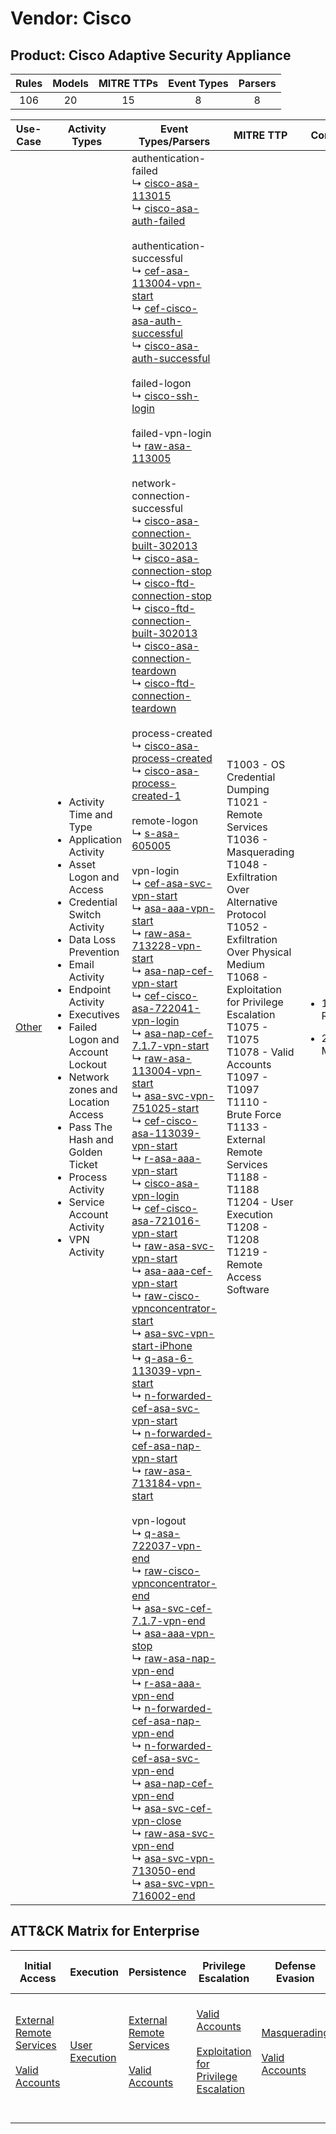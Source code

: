 Vendor: Cisco
=============
Product: Cisco Adaptive Security Appliance
------------------------------------------
| Rules | Models | MITRE TTPs | Event Types | Parsers |
|:-----:|:------:|:----------:|:-----------:|:-------:|
|  106  |   20   |     15     |      8      |    8    |

|               Use-Case                | Activity Types                                                                                                                                                                                                                                                                                                                                                                                                                                      | Event Types/Parsers                                                                                                                                                                                                                                                                                                                                                                                                                                                                                                                                                                                                                                                                                                                                                                                                                                                                                                                                                                                                                                                                                                                                                                                                                                                                                                                                                                                                                                                                                                                                                                                                                                                                                                                                                                                                                                                                                                                                                                                                                                                                                                                                                                                                                                                                                                                                                                                                                                                                                                                                                                                                                                                                                                                                                                                                                                                                                                                                                                                                                                                                                                                                                                                                                                                                                                                                                                                                                                                                                                                                                                                                                                                                                                                                                                                                                                                                                                                                                                                                                                                                                                                                                                                                                                                                                                                                                                                                                                                                                                                                                                                                                                           | MITRE TTP                                                                                                                                                                                                                                                                                                                                                                                                                                                 | Content                                                |
|:-------------------------------------:| --------------------------------------------------------------------------------------------------------------------------------------------------------------------------------------------------------------------------------------------------------------------------------------------------------------------------------------------------------------------------------------------------------------------------------------------------- | ------------------------------------------------------------------------------------------------------------------------------------------------------------------------------------------------------------------------------------------------------------------------------------------------------------------------------------------------------------------------------------------------------------------------------------------------------------------------------------------------------------------------------------------------------------------------------------------------------------------------------------------------------------------------------------------------------------------------------------------------------------------------------------------------------------------------------------------------------------------------------------------------------------------------------------------------------------------------------------------------------------------------------------------------------------------------------------------------------------------------------------------------------------------------------------------------------------------------------------------------------------------------------------------------------------------------------------------------------------------------------------------------------------------------------------------------------------------------------------------------------------------------------------------------------------------------------------------------------------------------------------------------------------------------------------------------------------------------------------------------------------------------------------------------------------------------------------------------------------------------------------------------------------------------------------------------------------------------------------------------------------------------------------------------------------------------------------------------------------------------------------------------------------------------------------------------------------------------------------------------------------------------------------------------------------------------------------------------------------------------------------------------------------------------------------------------------------------------------------------------------------------------------------------------------------------------------------------------------------------------------------------------------------------------------------------------------------------------------------------------------------------------------------------------------------------------------------------------------------------------------------------------------------------------------------------------------------------------------------------------------------------------------------------------------------------------------------------------------------------------------------------------------------------------------------------------------------------------------------------------------------------------------------------------------------------------------------------------------------------------------------------------------------------------------------------------------------------------------------------------------------------------------------------------------------------------------------------------------------------------------------------------------------------------------------------------------------------------------------------------------------------------------------------------------------------------------------------------------------------------------------------------------------------------------------------------------------------------------------------------------------------------------------------------------------------------------------------------------------------------------------------------------------------------------------------------------------------------------------------------------------------------------------------------------------------------------------------------------------------------------------------------------------------------------------------------------------------------------------------------------------------------------------------------------------------------------------------------------------------------------------------------------------- | --------------------------------------------------------------------------------------------------------------------------------------------------------------------------------------------------------------------------------------------------------------------------------------------------------------------------------------------------------------------------------------------------------------------------------------------------------- | ------------------------------------------------------ |
| [Other](../UseCases/usecase_other.md) | <ul><li>Activity Time  and Type</li><li>Application Activity</li><li>Asset Logon and Access</li><li>Credential Switch Activity</li><li>Data Loss Prevention</li><li>Email Activity</li><li>Endpoint Activity</li><li>Executives</li><li>Failed Logon and Account Lockout</li><li>Network zones and Location Access</li><li>Pass The Hash and Golden Ticket</li><li>Process Activity</li><li>Service Account Activity</li><li>VPN Activity</li></ul> |  authentication-failed<br> ↳ [cisco-asa-113015](../Parsers/parserContent_cisco-asa-113015.md)<br> ↳ [cisco-asa-auth-failed](../Parsers/parserContent_cisco-asa-auth-failed.md)<br><br> authentication-successful<br> ↳ [cef-asa-113004-vpn-start](../Parsers/parserContent_cef-asa-113004-vpn-start.md)<br> ↳ [cef-cisco-asa-auth-successful](../Parsers/parserContent_cef-cisco-asa-auth-successful.md)<br> ↳ [cisco-asa-auth-successful](../Parsers/parserContent_cisco-asa-auth-successful.md)<br><br> failed-logon<br> ↳ [cisco-ssh-login](../Parsers/parserContent_cisco-ssh-login.md)<br><br> failed-vpn-login<br> ↳ [raw-asa-113005](../Parsers/parserContent_raw-asa-113005.md)<br><br> network-connection-successful<br> ↳ [cisco-asa-connection-built-302013](../Parsers/parserContent_cisco-asa-connection-built-302013.md)<br> ↳ [cisco-asa-connection-stop](../Parsers/parserContent_cisco-asa-connection-stop.md)<br> ↳ [cisco-ftd-connection-stop](../Parsers/parserContent_cisco-ftd-connection-stop.md)<br> ↳ [cisco-ftd-connection-built-302013](../Parsers/parserContent_cisco-ftd-connection-built-302013.md)<br> ↳ [cisco-asa-connection-teardown](../Parsers/parserContent_cisco-asa-connection-teardown.md)<br> ↳ [cisco-ftd-connection-teardown](../Parsers/parserContent_cisco-ftd-connection-teardown.md)<br><br> process-created<br> ↳ [cisco-asa-process-created](../Parsers/parserContent_cisco-asa-process-created.md)<br> ↳ [cisco-asa-process-created-1](../Parsers/parserContent_cisco-asa-process-created-1.md)<br><br> remote-logon<br> ↳ [s-asa-605005](../Parsers/parserContent_s-asa-605005.md)<br><br> vpn-login<br> ↳ [cef-asa-svc-vpn-start](../Parsers/parserContent_cef-asa-svc-vpn-start.md)<br> ↳ [asa-aaa-vpn-start](../Parsers/parserContent_asa-aaa-vpn-start.md)<br> ↳ [raw-asa-713228-vpn-start](../Parsers/parserContent_raw-asa-713228-vpn-start.md)<br> ↳ [asa-nap-cef-vpn-start](../Parsers/parserContent_asa-nap-cef-vpn-start.md)<br> ↳ [cef-cisco-asa-722041-vpn-login](../Parsers/parserContent_cef-cisco-asa-722041-vpn-login.md)<br> ↳ [asa-nap-cef-7.1.7-vpn-start](../Parsers/parserContent_asa-nap-cef-7.1.7-vpn-start.md)<br> ↳ [raw-asa-113004-vpn-start](../Parsers/parserContent_raw-asa-113004-vpn-start.md)<br> ↳ [asa-svc-vpn-751025-start](../Parsers/parserContent_asa-svc-vpn-751025-start.md)<br> ↳ [cef-cisco-asa-113039-vpn-start](../Parsers/parserContent_cef-cisco-asa-113039-vpn-start.md)<br> ↳ [r-asa-aaa-vpn-start](../Parsers/parserContent_r-asa-aaa-vpn-start.md)<br> ↳ [cisco-asa-vpn-login](../Parsers/parserContent_cisco-asa-vpn-login.md)<br> ↳ [cef-cisco-asa-721016-vpn-start](../Parsers/parserContent_cef-cisco-asa-721016-vpn-start.md)<br> ↳ [raw-asa-svc-vpn-start](../Parsers/parserContent_raw-asa-svc-vpn-start.md)<br> ↳ [asa-aaa-cef-vpn-start](../Parsers/parserContent_asa-aaa-cef-vpn-start.md)<br> ↳ [raw-cisco-vpnconcentrator-start](../Parsers/parserContent_raw-cisco-vpnconcentrator-start.md)<br> ↳ [asa-svc-vpn-start-iPhone](../Parsers/parserContent_asa-svc-vpn-start-iphone.md)<br> ↳ [q-asa-6-113039-vpn-start](../Parsers/parserContent_q-asa-6-113039-vpn-start.md)<br> ↳ [n-forwarded-cef-asa-svc-vpn-start](../Parsers/parserContent_n-forwarded-cef-asa-svc-vpn-start.md)<br> ↳ [n-forwarded-cef-asa-nap-vpn-start](../Parsers/parserContent_n-forwarded-cef-asa-nap-vpn-start.md)<br> ↳ [raw-asa-713184-vpn-start](../Parsers/parserContent_raw-asa-713184-vpn-start.md)<br><br> vpn-logout<br> ↳ [q-asa-722037-vpn-end](../Parsers/parserContent_q-asa-722037-vpn-end.md)<br> ↳ [raw-cisco-vpnconcentrator-end](../Parsers/parserContent_raw-cisco-vpnconcentrator-end.md)<br> ↳ [asa-svc-cef-7.1.7-vpn-end](../Parsers/parserContent_asa-svc-cef-7.1.7-vpn-end.md)<br> ↳ [asa-aaa-vpn-stop](../Parsers/parserContent_asa-aaa-vpn-stop.md)<br> ↳ [raw-asa-nap-vpn-end](../Parsers/parserContent_raw-asa-nap-vpn-end.md)<br> ↳ [r-asa-aaa-vpn-end](../Parsers/parserContent_r-asa-aaa-vpn-end.md)<br> ↳ [n-forwarded-cef-asa-nap-vpn-end](../Parsers/parserContent_n-forwarded-cef-asa-nap-vpn-end.md)<br> ↳ [n-forwarded-cef-asa-svc-vpn-end](../Parsers/parserContent_n-forwarded-cef-asa-svc-vpn-end.md)<br> ↳ [asa-nap-cef-vpn-end](../Parsers/parserContent_asa-nap-cef-vpn-end.md)<br> ↳ [asa-svc-cef-vpn-close](../Parsers/parserContent_asa-svc-cef-vpn-close.md)<br> ↳ [raw-asa-svc-vpn-end](../Parsers/parserContent_raw-asa-svc-vpn-end.md)<br> ↳ [asa-svc-vpn-713050-end](../Parsers/parserContent_asa-svc-vpn-713050-end.md)<br> ↳ [asa-svc-vpn-716002-end](../Parsers/parserContent_asa-svc-vpn-716002-end.md)<br> | T1003 - OS Credential Dumping<br>T1021 - Remote Services<br>T1036 - Masquerading<br>T1048 - Exfiltration Over Alternative Protocol<br>T1052 - Exfiltration Over Physical Medium<br>T1068 - Exploitation for Privilege Escalation<br>T1075 - T1075<br>T1078 - Valid Accounts<br>T1097 - T1097<br>T1110 - Brute Force<br>T1133 - External Remote Services<br>T1188 - T1188<br>T1204 - User Execution<br>T1208 - T1208<br>T1219 - Remote Access Software<br> | <ul><li>106 Rules</li></ul><ul><li>20 Models</li></ul> |

ATT&CK Matrix for Enterprise
----------------------------
| Initial Access                                                                                                                                   | Execution                                                           | Persistence                                                                                                                                      | Privilege Escalation                                                                                                                                          | Defense Evasion                                                                                                                      | Credential Access                                                                                                                          | Discovery | Lateral Movement                                                     | Collection | Command and Control                                                         | Exfiltration                                                                                                                                                                      | Impact |
| ------------------------------------------------------------------------------------------------------------------------------------------------ | ------------------------------------------------------------------- | ------------------------------------------------------------------------------------------------------------------------------------------------ | ------------------------------------------------------------------------------------------------------------------------------------------------------------- | ------------------------------------------------------------------------------------------------------------------------------------ | ------------------------------------------------------------------------------------------------------------------------------------------ | --------- | -------------------------------------------------------------------- | ---------- | --------------------------------------------------------------------------- | --------------------------------------------------------------------------------------------------------------------------------------------------------------------------------- | ------ |
| [External Remote Services](https://attack.mitre.org/techniques/T1133)<br><br>[Valid Accounts](https://attack.mitre.org/techniques/T1078)<br><br> | [User Execution](https://attack.mitre.org/techniques/T1204)<br><br> | [External Remote Services](https://attack.mitre.org/techniques/T1133)<br><br>[Valid Accounts](https://attack.mitre.org/techniques/T1078)<br><br> | [Valid Accounts](https://attack.mitre.org/techniques/T1078)<br><br>[Exploitation for Privilege Escalation](https://attack.mitre.org/techniques/T1068)<br><br> | [Masquerading](https://attack.mitre.org/techniques/T1036)<br><br>[Valid Accounts](https://attack.mitre.org/techniques/T1078)<br><br> | [OS Credential Dumping](https://attack.mitre.org/techniques/T1003)<br><br>[Brute Force](https://attack.mitre.org/techniques/T1110)<br><br> |           | [Remote Services](https://attack.mitre.org/techniques/T1021)<br><br> |            | [Remote Access Software](https://attack.mitre.org/techniques/T1219)<br><br> | [Exfiltration Over Alternative Protocol](https://attack.mitre.org/techniques/T1048)<br><br>[Exfiltration Over Physical Medium](https://attack.mitre.org/techniques/T1052)<br><br> |        |
